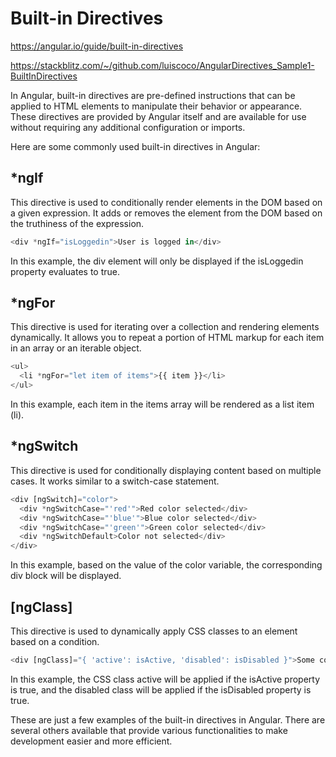 # Built-in Directives

https://angular.io/guide/built-in-directives

https://stackblitz.com/~/github.com/luiscoco/AngularDirectives_Sample1-BuiltInDirectives

In Angular, built-in directives are pre-defined instructions that can be applied to HTML elements to manipulate their behavior or appearance. These directives are provided by Angular itself and are available for use without requiring any additional configuration or imports.

Here are some commonly used built-in directives in Angular:

## *ngIf
This directive is used to conditionally render elements in the DOM based on a given expression. It adds or removes the element from the DOM based on the truthiness of the expression.

```typescript
<div *ngIf="isLoggedin">User is logged in</div>
```

In this example, the div element will only be displayed if the isLoggedin property evaluates to true.

## *ngFor
This directive is used for iterating over a collection and rendering elements dynamically. It allows you to repeat a portion of HTML markup for each item in an array or an iterable object.

```typescript
<ul>
  <li *ngFor="let item of items">{{ item }}</li>
</ul>
```

In this example, each item in the items array will be rendered as a list item (li).

## *ngSwitch
This directive is used for conditionally displaying content based on multiple cases. It works similar to a switch-case statement.

```typescript
<div [ngSwitch]="color">
  <div *ngSwitchCase="'red'">Red color selected</div>
  <div *ngSwitchCase="'blue'">Blue color selected</div>
  <div *ngSwitchCase="'green'">Green color selected</div>
  <div *ngSwitchDefault>Color not selected</div>
</div>
```
  
In this example, based on the value of the color variable, the corresponding div block will be displayed.

## [ngClass]
This directive is used to dynamically apply CSS classes to an element based on a condition.

```typescript
<div [ngClass]="{ 'active': isActive, 'disabled': isDisabled }">Some content</div>
```

In this example, the CSS class active will be applied if the isActive property is true, and the disabled class will be applied if the isDisabled property is true.

These are just a few examples of the built-in directives in Angular. There are several others available that provide various functionalities to make development easier and more efficient.
